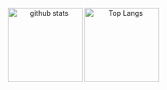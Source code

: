 <p align="center">
  <img alt="github stats" height="150px" src="https://github-readme-stats.vercel.app/api?username=t-ube&theme=vue&show_icons=ture" />
  <img alt="Top Langs" height="150px" src="https://github-readme-stats.vercel.app/api/top-langs/?username=t-ube&layout=compact&show_icons=true&theme=vue" />
</p>
